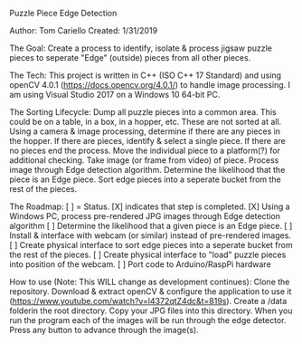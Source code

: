 Puzzle Piece Edge Detection

Author:     Tom Cariello
Created:    1/31/2019

The Goal:
    Create a process to identify, isolate & process jigsaw puzzle pieces to seperate "Edge" (outside) pieces from all other pieces.

The Tech:
    This project is written in C++ (ISO C++ 17 Standard) and using openCV 4.0.1 (https://docs.opencv.org/4.0.1/) to handle image processing. I am using Visual Studio 2017 on a Windows 10 64-bit PC.

The Sorting Lifecycle:
    Dump all puzzle pieces into a common area. This could be on a table, in a box, in a hopper, etc. These are not sorted at all.
    Using a camera & image processing, determine if there are any pieces in the hopper.
        If there are pieces, identify & select a single piece.
        If there are no pieces end the process.
    Move the individual piece to a platform(?) for additional checking.
    Take image (or frame from video) of piece. 
    Process image through Edge detection algorithm.
    Determine the likelihood that the piece is an Edge piece.
    Sort edge pieces into a seperate bucket from the rest of the pieces.

The Roadmap:
    [ ] = Status. [X] indicates that step is completed.
    [X]   Using a Windows PC, process pre-rendered JPG images through Edge detection algorithm
    [ ]   Determine the likelihood that a given piece is an Edge piece.
    [ ]   Install & interface with webcam (or similar) instead of pre-rendered images.
    [ ]   Create physical interface to sort edge pieces into a seperate bucket from the rest of the pieces.
    [ ]   Create physical interface to "load" puzzle pieces into position of the webcam.
    [ ]   Port code to Arduino/RaspPi hardware

How to use (Note: This WILL change as development continues):
    Clone the repository.
    Download & extract openCV & configure the application to use it (https://www.youtube.com/watch?v=l4372qtZ4dc&t=819s).
    Create a /data folderin the root directory.
    Copy your JPG files into this directory.
    When you run the program each of the images will be run through the edge detector. Press any button to advance through the image(s).
